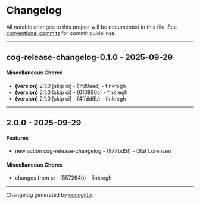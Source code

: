 # Changelog
All notable changes to this project will be documented in this file. See [conventional commits](https://www.conventionalcommits.org/) for commit guidelines.

- - -
## cog-release-changelog-0.1.0 - 2025-09-29
#### Miscellaneous Chores
- **(version)** 2.1.0 [skip ci] - (1fd0aad) - finkregh
- **(version)** 2.1.0 [skip ci] - (610896c) - finkregh
- **(version)** 2.1.0 [skip ci] - (4ffdd6b) - finkregh

- - -

## 2.0.0 - 2025-09-29
#### Features
- new action cog-release-changelog - (877bd5f) - Oluf Lorenzen
#### Miscellaneous Chores
- changes from ci - (557264b) - finkregh

- - -

Changelog generated by [cocogitto](https://github.com/cocogitto/cocogitto).